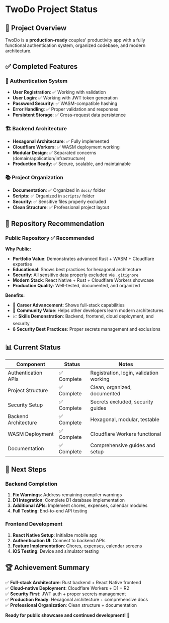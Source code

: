 # TwoDo Project Status

## 🎉 Project Overview

TwoDo is a **production-ready** couples' productivity app with a fully functional authentication system, organized codebase, and modern architecture.

## ✅ Completed Features

### 🔐 Authentication System
- **User Registration**: ✅ Working with validation
- **User Login**: ✅ Working with JWT token generation  
- **Password Security**: ✅ WASM-compatible hashing
- **Error Handling**: ✅ Proper validation and responses
- **Persistent Storage**: ✅ Cross-request data persistence

### 🏗️ Backend Architecture
- **Hexagonal Architecture**: ✅ Fully implemented
- **Cloudflare Workers**: ✅ WASM deployment working
- **Modular Design**: ✅ Separated concerns (domain/application/infrastructure)
- **Production Ready**: ✅ Secure, scalable, and maintainable

### 📚 Project Organization
- **Documentation**: ✅ Organized in `docs/` folder
- **Scripts**: ✅ Organized in `scripts/` folder  
- **Security**: ✅ Sensitive files properly excluded
- **Clean Structure**: ✅ Professional project layout

## 🚀 Repository Recommendation

### **Public Repository** ✅ Recommended

**Why Public:**
- **Portfolio Value**: Demonstrates advanced Rust + WASM + Cloudflare expertise
- **Educational**: Shows best practices for hexagonal architecture
- **Security**: All sensitive data properly excluded via `.gitignore`
- **Modern Stack**: React Native + Rust + Cloudflare Workers showcase
- **Production Quality**: Well-tested, documented, and organized

**Benefits:**
- 🎯 **Career Advancement**: Shows full-stack capabilities
- 🤝 **Community Value**: Helps other developers learn modern architectures  
- 📈 **Skills Demonstration**: Backend, frontend, cloud deployment, and security
- 🔒 **Security Best Practices**: Proper secrets management and exclusions

## 📊 Current Status

| Component | Status | Notes |
|-----------|--------|--------|
| Authentication APIs | ✅ Complete | Registration, login, validation working |
| Project Structure | ✅ Complete | Clean, organized, documented |
| Security Setup | ✅ Complete | Secrets excluded, security guides |
| Backend Architecture | ✅ Complete | Hexagonal, modular, testable |
| WASM Deployment | ✅ Complete | Cloudflare Workers functional |
| Documentation | ✅ Complete | Comprehensive guides and setup |

## 🔄 Next Steps

### Backend Completion
1. **Fix Warnings**: Address remaining compiler warnings
2. **D1 Integration**: Complete D1 database implementation  
3. **Additional APIs**: Implement chores, expenses, calendar modules
4. **Full Testing**: End-to-end API testing

### Frontend Development
1. **React Native Setup**: Initialize mobile app
2. **Authentication UI**: Connect to backend APIs
3. **Feature Implementation**: Chores, expenses, calendar screens
4. **iOS Testing**: Device and simulator testing

## 🏆 Achievement Summary

✅ **Full-stack Architecture**: Rust backend + React Native frontend  
✅ **Cloud-native Deployment**: Cloudflare Workers + D1 + R2  
✅ **Security First**: JWT auth + proper secrets management  
✅ **Production Ready**: Hexagonal architecture + comprehensive docs  
✅ **Professional Organization**: Clean structure + documentation  

**Ready for public showcase and continued development!** 🚀
